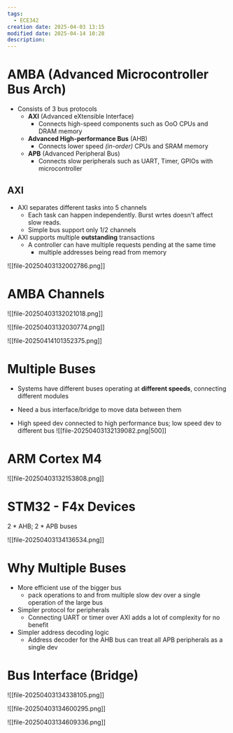 ```yaml
---
tags:
  - ECE342
creation date: 2025-04-03 13:15
modified date: 2025-04-14 10:28
description: 
---
```


# AMBA (Advanced Microcontroller Bus Arch)

- Consists of 3 bus protocols 
	- **AXI** (Advanced eXtensible Interface)
		- Connects high-speed components such as OoO CPUs and DRAM memory 
	- **Advanced High-performance Bus** (AHB)
		- Connects lower speed *(in-order)* CPUs and SRAM memory 
	- **APB** (Advanced Peripheral Bus)
		- Connects slow peripherals such as UART, Timer, GPIOs with microcontroller 


## AXI
- AXI separates different tasks into 5 channels 
	- Each task can happen independently. Burst wrtes doesn't affect slow reads. 
	- Simple bus support only 1/2 channels 
- AXI supports multiple **outstanding** transactions 
	- A controller can have multiple requests pending at the same time 
		- multiple addresses being read from memory 

![[file-20250403132002786.png]]


# AMBA Channels 
![[file-20250403132021018.png]]

![[file-20250403132030774.png]]


![[file-20250414101352375.png]]


# Multiple Buses
- Systems have different buses operating at **different speeds**, connecting different modules 
- Need a bus interface/bridge to move data between them 

- High speed dev connected to high performance bus; low speed dev to different bus 
![[file-20250403132139082.png|500]]


# ARM Cortex M4
![[file-20250403132153808.png]]

# STM32 - F4x Devices
2 * AHB; 2 * APB buses

![[file-20250403134136534.png]]



# Why Multiple Buses
- More efficient use of the bigger bus 
	- pack operations to and from multiple slow dev over a single operation of the large bus 
- Simpler protocol for peripherals
	- Connecting UART or timer over AXI adds a lot of complexity for no benefit 
- Simpler address decoding logic 
	- Address decoder for the AHB bus can treat all APB peripherals as a single dev 


# Bus Interface (Bridge)
![[file-20250403134338105.png]]

![[file-20250403134600295.png]]

![[file-20250403134609336.png]]

